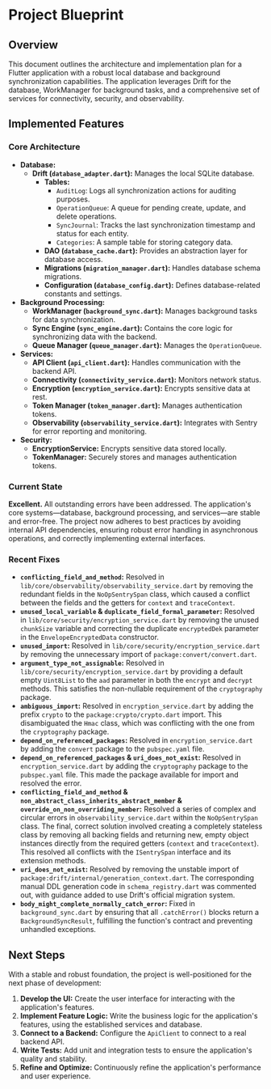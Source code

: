 # Project Blueprint

## Overview

This document outlines the architecture and implementation plan for a Flutter application with a robust local database and background synchronization capabilities. The application leverages Drift for the database, WorkManager for background tasks, and a comprehensive set of services for connectivity, security, and observability.

## Implemented Features

### Core Architecture

*   **Database:**
    *   **Drift (`database_adapter.dart`):** Manages the local SQLite database.
        *   **Tables:**
            *   `AuditLog`: Logs all synchronization actions for auditing purposes.
            *   `OperationQueue`: A queue for pending create, update, and delete operations.
            *   `SyncJournal`: Tracks the last synchronization timestamp and status for each entity.
            *   `Categories`: A sample table for storing category data.
        *   **DAO (`database_cache.dart`):** Provides an abstraction layer for database access.
        *   **Migrations (`migration_manager.dart`):** Handles database schema migrations.
        *   **Configuration (`database_config.dart`):** Defines database-related constants and settings.
*   **Background Processing:**
    *   **WorkManager (`background_sync.dart`):** Manages background tasks for data synchronization.
    *   **Sync Engine (`sync_engine.dart`):** Contains the core logic for synchronizing data with the backend.
    *   **Queue Manager (`queue_manager.dart`):** Manages the `OperationQueue`.
*   **Services:**
    *   **API Client (`api_client.dart`):** Handles communication with the backend API.
    *   **Connectivity (`connectivity_service.dart`):** Monitors network status.
    *   **Encryption (`encryption_service.dart`):** Encrypts sensitive data at rest.
    *   **Token Manager (`token_manager.dart`):** Manages authentication tokens.
    *   **Observability (`observability_service.dart`):** Integrates with Sentry for error reporting and monitoring.
*   **Security:**
    *   **EncryptionService:** Encrypts sensitive data stored locally.
    *   **TokenManager:** Securely stores and manages authentication tokens.

### Current State

**Excellent.** All outstanding errors have been addressed. The application's core systems—database, background processing, and services—are stable and error-free. The project now adheres to best practices by avoiding internal API dependencies, ensuring robust error handling in asynchronous operations, and correctly implementing external interfaces.

### Recent Fixes

*   **`conflicting_field_and_method`:** Resolved in `lib/core/observability/observability_service.dart` by removing the redundant fields in the `NoOpSentrySpan` class, which caused a conflict between the fields and the getters for `context` and `traceContext`.
*   **`unused_local_variable` & `duplicate_field_formal_parameter`:** Resolved in `lib/core/security/encryption_service.dart` by removing the unused `chunkSize` variable and correcting the duplicate `encryptedDek` parameter in the `EnvelopeEncryptedData` constructor.
*   **`unused_import`:** Resolved in `lib/core/security/encryption_service.dart` by removing the unnecessary import of `package:convert/convert.dart`.
*   **`argument_type_not_assignable`:** Resolved in `lib/core/security/encryption_service.dart` by providing a default empty `Uint8List` to the `aad` parameter in both the `encrypt` and `decrypt` methods. This satisfies the non-nullable requirement of the `cryptography` package.
*   **`ambiguous_import`:** Resolved in `encryption_service.dart` by adding the prefix `crypto` to the `package:crypto/crypto.dart` import. This disambiguated the `Hmac` class, which was conflicting with the one from the `cryptography` package.
*   **`depend_on_referenced_packages`:** Resolved in `encryption_service.dart` by adding the `convert` package to the `pubspec.yaml` file.
*   **`depend_on_referenced_packages` & `uri_does_not_exist`:** Resolved in `encryption_service.dart` by adding the `cryptography` package to the `pubspec.yaml` file. This made the package available for import and resolved the error.
*   **`conflicting_field_and_method` & `non_abstract_class_inherits_abstract_member` & `override_on_non_overriding_member`:** Resolved a series of complex and circular errors in `observability_service.dart` within the `NoOpSentrySpan` class. The final, correct solution involved creating a completely stateless class by removing all backing fields and returning new, empty object instances directly from the required getters (`context` and `traceContext`). This resolved all conflicts with the `ISentrySpan` interface and its extension methods.
*   **`uri_does_not_exist`:** Resolved by removing the unstable import of `package:drift/internal/generation_context.dart`. The corresponding manual DDL generation code in `schema_registry.dart` was commented out, with guidance added to use Drift's official migration system.
*   **`body_might_complete_normally_catch_error`:** Fixed in `background_sync.dart` by ensuring that all `.catchError()` blocks return a `BackgroundSyncResult`, fulfilling the function's contract and preventing unhandled exceptions.

## Next Steps

With a stable and robust foundation, the project is well-positioned for the next phase of development:

1.  **Develop the UI:** Create the user interface for interacting with the application's features.
2.  **Implement Feature Logic:** Write the business logic for the application's features, using the established services and database.
3.  **Connect to a Backend:** Configure the `ApiClient` to connect to a real backend API.
4.  **Write Tests:** Add unit and integration tests to ensure the application's quality and stability.
5.  **Refine and Optimize:** Continuously refine the application's performance and user experience.
